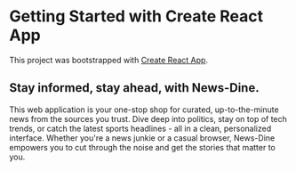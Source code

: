 # Getting Started with Create React App

This project was bootstrapped with [Create React App](https://github.com/facebook/create-react-app).

## Stay informed, stay ahead, with News-Dine.

This web application is your one-stop shop for curated, up-to-the-minute news from the sources you trust. Dive deep into politics, stay on top of tech trends, or catch the latest sports headlines - all in a clean, personalized interface. Whether you're a news junkie or a casual browser, News-Dine empowers you to cut through the noise and get the stories that matter to you.
